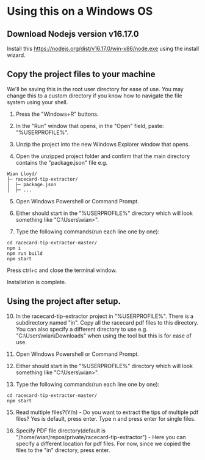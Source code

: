 # Using this on a Windows OS

## Download Nodejs version v16.17.0

Install this https://nodejs.org/dist/v16.17.0/win-x86/node.exe using the install wizard.

## Copy the project files to your machine

We'll be saving this in the root user directory for ease of use. You may change this to a custom directory if you know how to navigate the file system using your shell.

1. Press the "Windows+R" buttons.

2. In the "Run" window that opens, in the "Open" field, paste: "%USERPROFILE%".

3. Unzip the project into the new Windows Explorer window that opens.

4. Open the unzipped project folder and confirm that the main directory contains the "package.json" file e.g.

```
Wian Lloyd/
├─ racecard-tip-extractor/
│  ├─ package.json
│  ├─ ...
```

5. Open Windows Powershell or Command Prompt.

6. Either should start in the "%USERPROFILE%" directory which will look something like "C:\Users\wian>".

7. Type the following commands(run each line one by one):

```
cd racecard-tip-extractor-master/
npm i
npm run build
npm start
```

Press ctrl+c and close the terminal window.

Installation is complete.

## Using the project after setup.

10. In the racecard-tip-extractor project in "%USERPROFILE%". There is a subdirectory named "in". Copy all the racecard pdf files to this directory. You can also specify a different directory to use e.g. "C:\Users\wian\Downloads" when using the tool but this is for ease of use.

11. Open Windows Powershell or Command Prompt.

12. Either should start in the "%USERPROFILE%" directory which will look something like "C:\Users\wian>".

13. Type the following commands(run each line one by one):

```
cd racecard-tip-extractor-master/
npm start
```

15. Read multiple files?(Y/n) - Do you want to extract the tips of multiple pdf files? Yes is default, press enter. Type n and press enter for single files.

16. Specify PDF file directory(default is "/home/wian/repos/private/racecard-tip-extractor") - Here you can specify a different location for pdf files. For now, since we copied the files to the "in" directory, press enter.

